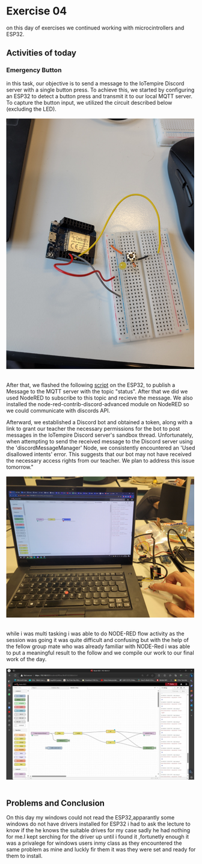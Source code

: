 # Exercise 04
on this day of exercises we continued working with microcintrollers and ESP32.

## Activities of today


### Emergency Button
in this task, our objective is to send a message to the IoTempire Discord server with a single button press. To achieve this, we started by configuring an ESP32 to detect a button press and transmit it to our local MQTT server. To capture the button input, we utilized the circuit described below (excluding the LED).
<br><br><img src="../../pictures/Circuit_NodeRED.jpg" width="500"><br><br>

After that, we flashed the following [script](/Team/code/ButtonBlinkHTTP/ButtonBlinkHTTP.ino) on the ESP32, to publish a Message to the MQTT server with the topic "status". After that we did we used NodeRED to subscribe to this topic and recieve the message. We also installed the node-red-contrib-discord-advanced module on NodeRED so we could communicate with discords API. 

Afterward, we established a Discord bot and obtained a token, along with a link to grant our teacher the necessary permissions for the bot to post messages in the IoTempire Discord server's sandbox thread. Unfortunately, when attempting to send the received message to the Discord server using the 'discordMessageManager' Node, we consistently encountered an 'Used disallowed intents' error. This suggests that our bot may not have received the necessary access rights from our teacher. We plan to address this issue tomorrow."
<br><br><img src="/Gift/PicturesGift/NodeRed-Button-Discord.jpg" width="500"><br><br>

while i was multi tasking i was able to do NODE-RED flow activity as the session was going it was quite difficult and confusing but with the help of the fellow group mate who was already familiar with NODE-Red i was able to put a meaningful result to the follow and we compile our work to our final work of the day.
<br><br><img src="/Gift/PicturesGift/node red flow day 4.jpg" width="500"><br><br>



## Problems and Conclusion
On this day my windows could not read the ESP32,apparantly some windows do not have drivers installed for ESP32 i had to ask the lecture to know if the he knows the suitable drives for my case sadly he had nothing for me.I kept serching for the driver up until i found it ,fortunetly enough it was a privalege for windows users inmy class as they encountered the same problem as mine and luckly fir them it was they were set and ready for them to install.